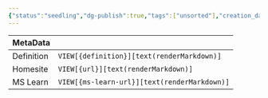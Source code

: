 ```yaml
---
{"status":"seedling","dg-publish":true,"tags":["unsorted"],"creation_date":"2024-05-10 10:47","definition":"undefined","ms-learn-url":"undefined","url":"undefined","aliases":null,"permalink":"/unsorted/unlabeled-data/","dgPassFrontmatter":true}
---
```



| MetaData   |                                              |
| ---------- | -------------------------------------------- |
| Definition | `VIEW[{definition}][text(renderMarkdown)]`   |
| Homesite   | `VIEW[{url}][text(renderMarkdown)]`          |
| MS Learn   | `VIEW[{ms-learn-url}][text(renderMarkdown)]` |
